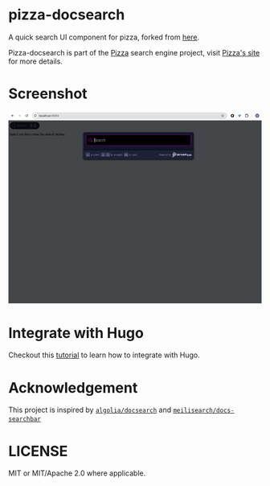 # pizza-docsearch

A quick search UI component for pizza, forked from [here](https://github.com/tauri-apps/meilisearch-docsearch).

Pizza-docsearch is part of the [Pizza](https://github.com/infinilabs/pizza) search engine project, visit [Pizza's site](http://pizza.rs) for more details.

# Screenshot

![light](https://github.com/infinilabs/pizza-docsearch/blob/main/example/screenshot-2024-08-28-20.24.19.gif?raw=true)

# Integrate with Hugo

Checkout this [tutorial](https://www.reddit.com/r/infinilabs/comments/1f3rqsp/adding_search_functionality_to_a_hugo_static_site/) to learn how to integrate with Hugo.

# Acknowledgement

This project is inspired by [`algolia/docsearch`](https://github.com/algolia/docsearch/) and [`meilisearch/docs-searchbar`](https://github.com/meilisearch/docs-searchbar.js/)

# LICENSE

MIT or MIT/Apache 2.0 where applicable.
